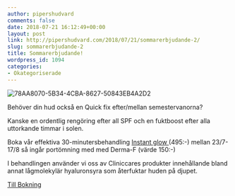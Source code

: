 ```yaml
---
author: pipershudvard
comments: false
date: 2018-07-21 16:12:49+00:00
layout: post
link: http://pipershudvard.com/2018/07/21/sommarerbjudande-2/
slug: sommarerbjudande-2
title: Sommarerbjudande!
wordpress_id: 1094
categories:
- Okategoriserade
---
```


![78AA8070-5B34-4CBA-8627-50843EB4A2D2](https://pipershudvard.files.wordpress.com/2018/07/78aa8070-5b34-4cba-8627-50843eb4a2d2.png?w=2048)

Behöver din hud också en Quick fix efter/mellan semestervanorna?

Kanske en ordentlig rengöring efter all SPF och en fuktboost efter alla uttorkande timmar i solen.

Boka vår effektiva 30-minutersbehandling [Instant glow ](http://pipershudvard.com/ansiktsbehandlingar-cliniccare/)(495:-) mellan 23/7-17/8 så ingår portömning med med Derma-F (värde 150:-)

I behandlingen använder vi oss av Cliniccares produkter innehållande bland annat lågmolekylär hyaluronsyra som återfuktar huden på djupet.




[Till Bokning](http://pipershudvard.com/kontakta-oss/)
